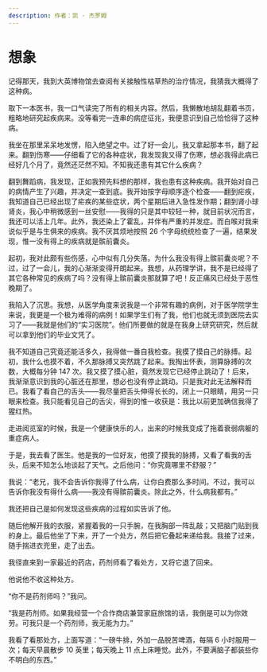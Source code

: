 ```yaml
---
description: 作者：凯 · 杰罗姆
---
```


# 想象

记得那天，我到大英博物馆去查阅有关接触性枯草热的治疗情况，我猜我大概得了这种病。

取下一本医书，我一口气读完了所有的相关内容。然后，我懒散地胡乱翻着书页，粗略地研究起疾病来。没等看完一连串的病症征兆，我便意识到自己恰恰得了这种病。

我坐在那里呆呆地发愣，陷入绝望之中。过了好一会儿，我又拿起那本书，翻了起来。翻到伤寒——仔细看了它的各种症状，我发现我又得了伤寒，想必我得此病已经好几个月了，竟然还茫然不知。不知我还患有其它什么疾病？

翻到舞蹈病，我发现，正如我预先料想的那样，我也患有这种疾病。我开始对自己的病情产生了兴趣，并决定一查到底。我开始按字母顺序逐个检查——翻到疟疾，我知道自己已经出现了疟疾的某些症状，两个星期后进入急性发作期；翻到肾小球肾炎，我心中稍微感到一丝安慰——我得的只是其中较轻一种，就目前状况而言，我还可以活上几年。此外，我还染上了霍乱，并伴有严重的并发症。而白喉对我来说似乎是与生俱来的疾病。我不厌其烦地按照 26 个字母统统检查了一遍，结果发现，惟一没有得上的疾病就是髌前囊炎。

起初，我对此颇有些伤感，心中似有几分失落。为什么我没有得上髌前囊炎呢？不过，过了一会儿，我的心渐渐变得开朗起来。我想，从药理学讲，我不是已经得了其它各种常见的疾病了吗？没有得上髌前囊炎那就算了吧！反正痛风已经处于恶性晚期了。

我陷入了沉思。我想，从医学角度来说我是一个非常有趣的病例，对于医学院学生来说，我更是一个极为难得的病例！如果学生们有了我，他们也就无须到医院去实习了——我就是他们的“实习医院”。他们所要做的就是在我身上研究研究，然后就可以拿到他们的毕业文凭了。

我不知道自己究竟还能活多久，我得做一番自我检查。我摸了摸自己的脉搏。起初，我什么也摸不着，不久那脉搏又突然跳了起来。我掏出怀表，测算脉搏的次数，大概每分钟 147 次。我又摸了摸心脏，竟然发现它已经停止跳动了！后来，我渐渐意识到我的心脏还在那里，想必也没有停止跳动。只是我对此无法解释而已。我看了看自己的舌头——我尽量把舌头伸得长长的，闭上一只眼睛，用另一只眼来检查。我只能看见自己的舌尖，得到的惟一收获是：我比以前更加确信我得了猩红热。

走进阅览室的时候，我是一个健康快乐的人，出来的时候我变成了拖着衰弱病躯的重症病人。

于是，我去看了医生。他是我的一位好友，他摸了摸我的脉搏，又看了看我的舌头，后来不知怎么地谈起了天气。之后他问：“你究竟哪里不舒服？”

我说：“老兄，我不会告诉你我得了什么病，让你白费那么多时间。不过，我可以告诉你我没有得什么病——我没有得髌前囊炎。除此之外，什么病我都有。”

我还把自己是如何发现这些疾病的过程如实告诉了他。

随后他解开我的衣服，紧握着我的一只手腕，在我胸部一阵乱敲；又把脑门贴到我的身上。最后他坐了下来，开了一个处方，然后把它叠起来递给我。我接了过来，随手揣进衣兜里，走了出去。

我径直来到一家最近的药店，药剂师看了看处方，又将它退了回来。

他说他不收这种处方。

“你不是药剂师吗？”我问。

“我是药剂师。如果我经营一个合作商店兼营家庭旅馆的话，我倒是可以为你效劳。可我只是一个药剂师，我无能为力。”

我看了看那处方，上面写道：“一磅牛排，外加一品脱苦啤酒，每隔 6 小时服用一次；每天早晨散步 10 英里；每天晚上 11 点上床睡觉。此外，不要满脑子都装些你不明白的东西。”
